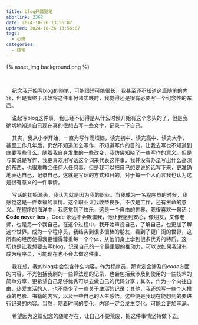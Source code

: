 ```yaml
---
title: blog开篇随笔
abbrlink: 2362
date: 2024-10-26 13:56:07
updated: 2024-10-26 13:56:07
tags:
  - 心情
categories:
  - 随笔 
---
```


{% asset_img background.png %}

    

    纪念我开始写blog的随笔，可能很短可能很长，我甚至还不知道这篇随笔的内容，但是我终于开始将这件事付诸实践时，我觉得还是很有必要写一个纪念性的东西。

    说起写blog这件事，我已经不记得是从什么时候开始有这个念头的了，但是我确切地知道自己现在真的很想去写一些文字，记录一下自己。

    其实，我从小学开始，一直为写作而烦恼，读完初中、读完高中、读完大学，甚至工作几年后，仍然不知道怎么写作，不知道写作的目的，让我去写也不知道到底要写些什么。随着我自身发生的一些改变，我仿佛知晓了一些写作的意义。但是与其说是写作，我更喜欢用写话这个词来代表这件事。我并没有办法写出什么高深的东西，也很难教会任何人任何事，但是我可以把自己想要说的话写下来，更准确地表达自己，记录自己，这就是写话的方式和目的，对于每一个人而言我也认为这是很有意义的一件事情。

    写话的初始源头，我认为就是因为我的职业。当我成为一名程序员的时候，我感觉这是一件幸福的事情。这个职业让我收益良多，不仅是工作，还有生命的意义。在程序的海洋中，我感觉到了快乐，这是一个自由的世界，我很喜欢一句话：**Code never lies**  。Code 永远不会欺骗我，他让我感到安心，像朋友，又像老师，也是另一个我自己。在这个过程中，我开始审视自己，了解自己，也更加了解这个世界。成为一个程序员，我结实到很多很棒的朋友，看到了更广阔的世界，这所有的经历使得我更懂得尊重每一个个体，从他们身上学到很多优秀的特质。这一切也是让我想要去写blog，记录自己的一个最重要的推动力，可以说如果我没有成为程序员，可能现在也不会去做这件事。

    我在想，我的blog中会包含什么内容，作为程序员，那肯定会涉及的*code*方面的内容，不光包括我刷的一些算法题的记录，也会包括我涉及到使用的一些技术的简单分享，更希望自己足够优秀可以去做自己的代码分享；其次，作为一个向往自由，热爱生活的人，也不能少了一些关于*生活*的记录；其他，我还想写一些个人推荐的电影、书籍的内容，以及一些自己的人生感悟。这些便是我现在能想到的要进行记录的内容。当然，随着时间的变化，内容一定会发生变化，可能会更加丰满。

    希望因为这篇纪念的随笔存在，让自己不要荒废，把这件事情坚持做下去。
